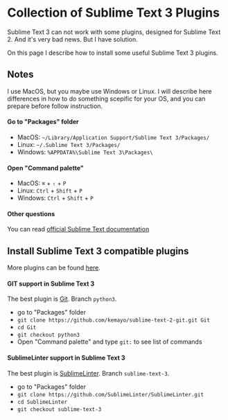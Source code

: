Collection of Sublime Text 3 Plugins
===================

Sublime Text 3 can not work with some plugins, designed for Sublime Text 2. And it's very bad news. But I have solution.

On this page I describe how to install some useful Sublime Text 3 plugins.


Notes
-------

I use MacOS, but you maybe use Windows or Linux. I will describe here differences in how to do something
scepific for your OS, and you can prepare before follow instruction.


#### Go to "Packages" folder

 - MacOS: `~/Library/Application Support/Sublime Text 3/Packages/`
 - Linux: `~/.Sublime Text 3/Packages/`
 - Windows: `%APPDATA%\Sublime Text 3\Packages\`


#### Open "Command palette"

 - MacOS: `⌘` + `⇧` + `P`
 - Linux: `Ctrl` + `Shift` + `P`
 - Windows: `Ctrl` + `Shift` + `P`


#### Other questions

You can read [official Sublime Text documentation](http://docs.sublimetext.info/en/latest/)



Install Sublime Text 3 compatible plugins
--------

More plugins can be found [here](https://github.com/wbond/sublime_package_control/wiki/Sublime-Text-3-Compatible-Packages).


#### GIT support in Sublime Text 3

The best plugin is [Git](https://github.com/kemayo/sublime-text-2-git/tree/python3).
Branch `python3`.

 - go to "Packages" folder
 - `git clone https://github.com/kemayo/sublime-text-2-git.git Git`
 - `cd Git`
 - `git checkout python3`
 - Open "Command palette" and type `git:` to see list of commands


#### SublimeLinter support in Sublime Text 3

The best plugin is [SublimeLinter](https://github.com/SublimeLinter/SublimeLinter/tree/sublime-text-3).
Branch `sublime-text-3`.

 - go to "Packages" folder
 - `git clone https://github.com/SublimeLinter/SublimeLinter.git`
 - `cd SublimeLinter`
 - `git checkout sublime-text-3`
 
